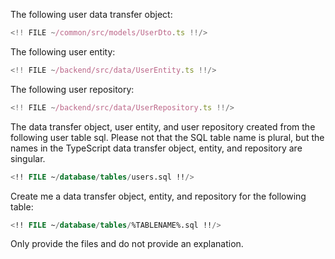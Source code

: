 The following user data transfer object:

```typescript
<!! FILE ~/common/src/models/UserDto.ts !!/>
```

The following user entity:

```typescript
<!! FILE ~/backend/src/data/UserEntity.ts !!/>
```

The following user repository:

```typescript
<!! FILE ~/backend/src/data/UserRepository.ts !!/>
```

The data transfer object, user entity, and user repository created from the following user table sql.  Please not that the SQL table name is plural, but the names in the TypeScript data transfer object, entity, and repository are singular.

```sql
<!! FILE ~/database/tables/users.sql !!/>
```

Create me a data transfer object, entity, and repository for the following table:

```sql
<!! FILE ~/database/tables/%TABLENAME%.sql !!/>
```

Only provide the files and do not provide an explanation.
